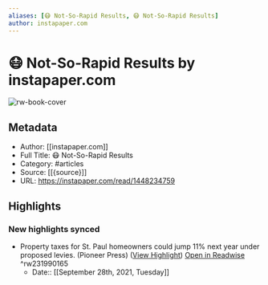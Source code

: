 ```yaml
---
aliases: [😷 Not-So-Rapid Results, 😷 Not-So-Rapid Results]
author: instapaper.com
---
```

# 😷 Not-So-Rapid Results by instapaper.com

![rw-book-cover](https://readwise-assets.s3.amazonaws.com/static/images/article4.6bc1851654a0.png)

## Metadata
- Author: [[instapaper.com]]
- Full Title: 😷 Not-So-Rapid Results
- Category: #articles
- Source: [[{source}]]
- URL: https://instapaper.com/read/1448234759

## Highlights
### New highlights synced
- Property taxes for St. Paul homeowners could jump 11% next year under proposed levies. (Pioneer Press) ([View Highlight](https://instapaper.com/read/1448234759/17580224)) [Open in Readwise](https://readwise.io/open/231990165) ^rw231990165
    - Date:: [[September 28th, 2021, Tuesday]]
